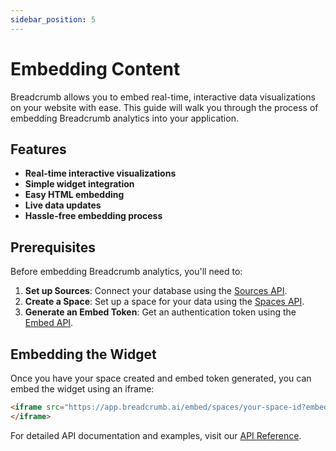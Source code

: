 ```yaml
---
sidebar_position: 5
---
```


# Embedding Content

Breadcrumb allows you to embed real-time, interactive data visualizations on your website with ease. This guide will walk you through the process of embedding Breadcrumb analytics into your application.

## Features

- **Real-time interactive visualizations**
- **Simple widget integration**
- **Easy HTML embedding**
- **Live data updates**
- **Hassle-free embedding process**

## Prerequisites

Before embedding Breadcrumb analytics, you'll need to:

1. **Set up Sources**: Connect your database using the [Sources API](/Developer%20Guide/api_ref/#tag/sources).
2. **Create a Space**: Set up a space for your data using the [Spaces API](/Developer%20Guide/api_ref/#tag/spaces).
3. **Generate an Embed Token**: Get an authentication token using the [Embed API](/Developer%20Guide/api_ref/#tag/embed).

## Embedding the Widget

Once you have your space created and embed token generated, you can embed the widget using an iframe:

```html
<iframe src="https://app.breadcrumb.ai/embed/spaces/your-space-id?embed_token=your-embed-token">
</iframe>
```

For detailed API documentation and examples, visit our [API Reference](https://api.breadcrumb.ai/v1/redoc#tag/embed).
